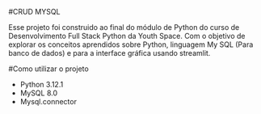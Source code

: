 #CRUD MYSQL

Esse projeto foi construido ao final do módulo de Python do curso de Desenvolvimento Full Stack Python da Youth Space.
Com o objetivo de explorar os conceitos aprendidos sobre Python, linguagem My SQL (Para banco de dados) e para a interface gráfica usando streamlit.

#Como utilizar o projeto  
- Python 3.12.1
- MySQL 8.0
- Mysql.connector
